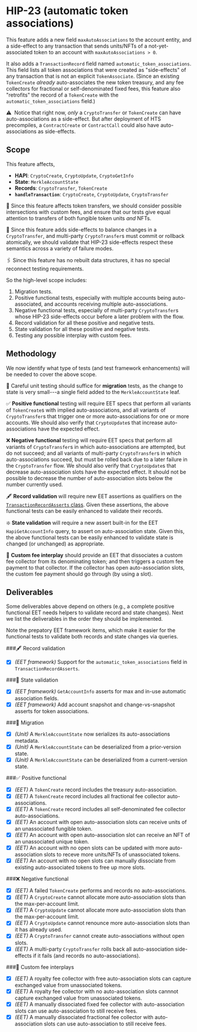 # HIP-23 (automatic token associations)

This feature adds a new field `maxAutoAssociations` to the account entity, and a 
side-effect to any transaction that sends units/NFTs of a not-yet-associated token 
to an account with `maxAutoAssociations > 0`. 

It also adds a `TransactionRecord` field named `automatic_token_associations`.
This field lists all token associations that were created as "side-effects" of 
any transaction that is not an explicit `TokenAssociate`. (Since an existing 
`TokenCreate` _already_ auto-associates the new token treasury, and any fee 
collectors for fractional or self-denominated fixed fees, this feature also
"retrofits" the record of a `TokenCreate` with the `automatic_token_associations` 
field.)

:warning:&nbsp; Notice that right now, _only_ a `CryptoTransfer` or `TokenCreate` 
can have auto-associations as a side-effect. But after deployment of HTS precompiles, 
a `ContractCreate` or `ContractCall` could also have auto-associations as side-effects.

## Scope

This feature affects,
  - **HAPI**: `CryptoCreate`, `CryptoUpdate`, `CryptoGetInfo`
  - **State**: `MerkleAccountState`
  - **Records**: `CryptoTransfer`, `TokenCreate`
  - **`handleTransaction`**: `CryptoCreate`, `CryptoUpdate`, `CryptoTransfer`

:small_blue_diamond:&nbsp;Since this feature affects token transfers, we should 
consider possible intersections with custom fees, and ensure that our tests give 
equal attention to transfers of both fungible token units _and_ NFTs.

:currency_exchange:&nbsp;Since this feature adds side-effects to balance changes
in a `CryptoTransfer`, and multi-party `CryptoTransfer`s must commit or rollback 
atomically, we should validate that HIP-23 side-effects respect these semantics
across a variety of failure modes.

:paperclips:&nbsp;Since this feature has no rebuilt data structures, it has 
no special reconnect testing requirements.

So the high-level scope includes:
  1. Migration tests.
  2. Positive functional tests, especially with multiple accounts being 
  auto-associated, and accounts receiving multiple auto-associations.
  3. Negative functional tests, especially of multi-party `CryptoTransfer`s
  whose HIP-23 side-effects occur before a later problem with the flow.
  4. Record validation for all these positive and negative tests.
  5. State validation for all these positive and negative tests.
  6. Testing any possible interplay with custom fees.

## Methodology

We now identify what type of tests (and test framework enhancements) will 
be needed to cover the above scope.

:cactus:&nbsp;Careful unit testing should suffice for **migration** tests, as
the change to state is very small---a single field added to the 
`MerkleAccountState` leaf. 

:white_check_mark:&nbsp;**Positive functional** testing will require EET specs 
that perform all variants of `TokenCreate`s with implied auto-associations, and 
all variants of `CryptoTransfer`s that trigger one or more auto-associations for
one or more accounts.  We should also verify that `CryptoUpdate`s that increase 
auto-associations have the expected effect.

:x:&nbsp;**Negative functional** testing will require EET specs that perform all
variants of `CryptoTransfer`s in which auto-associations are attempted, but do 
not succeed; and all variants of multi-party `CryptoTransfer`s in which 
auto-associations succeed, but must be rolled back due to a later failure in the
`CryptoTransfer` flow. We should also verify that `CryptoUpdate`s that decrease 
auto-association slots have the expected effect. It should not be possible to 
decrease the number of auto-association slots below the number currently used.

:fountain_pen:&nbsp;**Record validation** will require new EET assertions as
qualifiers on the [`TransactionRecordAsserts` class](https://github.com/hashgraph/hedera-services/blob/master/test-clients/src/main/java/com/hedera/services/bdd/spec/assertions/TransactionRecordAsserts.java#L43). Given these assertions, 
the above functional tests can be easily enhanced to validate their records.

:sparkle:&nbsp;**State validation** will require a new assert built-in for the 
EET `HapiGetAccountInfo` query, to assert on auto-association state. Given this, 
the above functional tests can be easily enhanced to validate state is 
changed (or unchanged) as appropriate.

:receipt:&nbsp;**Custom fee interplay** should provide an EET that dissociates
a custom fee collector from its denominating token; and then triggers a custom
fee payment to that collector. If the collector has open auto-association slots,
the custom fee payment should go through (by using a slot).

## Deliverables

Some deliverables above depend on others (e.g., a complete positive functional
EET needs helpers to validate record and state changes). Next we list the 
deliverables in the order they should be implemented. 

Note the prepatory EET framework items, which make it easier for the functional
tests to validate both records and state changes via queries.

###:fountain_pen:&nbsp;Record validation
  - [x] _(EET framework)_ Support for the `automatic_token_associations` field in `TransactionRecordAsserts`.

###:ice_cube:&nbsp;State validation
  - [x] _(EET framework)_ `GetAccountInfo` asserts for max and in-use automatic association fields.
  - [x] _(EET framework)_ Add account snapshot and change-vs-snapshot asserts for token associations.

###:cactus:&nbsp;Migration
  - [x] _(Unit)_ A `MerkleAccountState` now serializes its auto-associations metadata.
  - [x] _(Unit)_ A `MerkleAccountState` can be deserialized from a prior-version state.
  - [x] _(Unit)_ A `MerkleAccountState` can be deserialized from a current-version state.

###:white_check_mark:&nbsp;Positive functional
  - [x] _(EET)_ A `TokenCreate` record includes the treasury auto-association.
  - [x] _(EET)_ A `TokenCreate` record includes all fractional fee collector auto-associations.
  - [x] _(EET)_ A `TokenCreate` record includes all self-denominated fee collector auto-associations.
  - [x] _(EET)_ An account with open auto-association slots can receive units of an unassociated fungible token.
  - [x] _(EET)_ An account with open auto-association slot can receive an NFT of an unassociated unique token.
  - [x] _(EET)_ An account with no open slots can be updated with more auto-association slots to receve more units/NFTs of unassociated tokens.
  - [x] _(EET)_ An account with no open slots can manually dissociate from existing auto-associated tokens to free up more slots.

###:x:&nbsp;Negative functional
  - [x] _(EET)_ A failed `TokenCreate` performs and records no auto-associations.
  - [x] _(EET)_ A `CryptoCreate` cannot allocate more auto-association slots than the max-per-account limit.
  - [x] _(EET)_ A `CryptoUpdate` cannot allocate more auto-association slots than the max-per-account limit.
  - [x] _(EET)_ A `CryptoUpdate` cannot renounce more auto-association slots than it has already used.
  - [x] _(EET)_ A `CryptoTransfer` cannot create auto-associations without open slots.
  - [x] _(EET)_ A multi-party `CryptoTransfer` rolls back all auto-association side-effects if it fails (and records no auto-associations).

###:receipt:&nbsp;Custom fee interplays
  - [x] _(EET)_ A royalty fee collector with free auto-association slots can capture exchanged value from unassociated tokens.
  - [x] _(EET)_ A royalty fee collector with no auto-association slots cannnot capture exchanged value from unassociated tokens.
  - [x] _(EET)_ A manually dissociated fixed fee collector with auto-association slots can use auto-association to still receive fees.
  - [x] _(EET)_ A manually dissociated fractional fee collector with auto-association slots can use auto-association to still receive fees.
